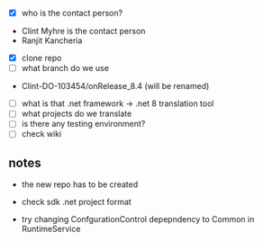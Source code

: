 - [x] who is the contact person?
- Clint Myhre is the contact person
- Ranjit Kancheria

- [x] clone repo 
- [ ] what branch do we use
- Clint-DO-103454/onRelease_8.4 (will be renamed)
- [ ] what is that .net framework -> .net 8 translation tool
- [ ] what projects do we translate
- [ ] is there any testing environment?
- [ ] check wiki

## notes
- the new repo has to be created
- check sdk .net project format

- try changing ConfgurationControl depepndency to Common in RuntimeService